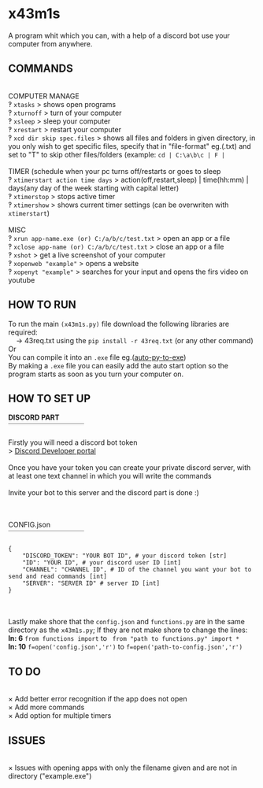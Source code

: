# x43m1s
A program whit which you can, with a help of a discord bot use your computer from anywhere.


## COMMANDS
<br> COMPUTER MANAGE
<br>‽ `xtasks` > shows open programs
<br>‽ `xturnoff` > turn of your computer
<br>‽ `xsleep` > sleep your computer
<br>‽ `xrestart` > restart your computer
<br>‽ `xcd dir skip spec.files` > shows all files and folders in given directory, in you only wish to get specific files, specify that in "file-format" eg.(.txt) and set to "T" to skip other files/folders (example: `cd | C:\a\b\c | F | `
<br>
<br> TIMER (schedule when your pc turns off/restarts or goes to sleep
<br>‽ `xtimerstart action time days` > action(off,restart,sleep) | time(hh:mm) | days(any day of the week starting with capital letter)
<br>‽ `xtimerstop` > stops active timer
<br>‽ `xtimershow` > shows current timer settings (can be overwriten with `xtimerstart`)
<br>
<br> MISC
<br>‽ `xrun app-name.exe (or) C:/a/b/c/test.txt` > open an app or a file
<br>‽ `xclose app-name (or) C:/a/b/c/test.txt` > close an app or a file
<br>‽ `xshot` > get a live screenshot of your computer
<br>‽ `xopenweb "example"` > opens a website
<br>‽ `xopenyt "example"` > searches for your input and opens the firs video on youtube

## HOW TO RUN<br>

To run the main `(x43m1s.py)` file download the following libraries are required:
  <br>    -> 43req.txt using the `pip install -r 43req.txt` (or any other command)
<br>Or
<br>You can compile it into an ``.exe`` file eg.([auto-py-to-exe](https://pypi.org/project/auto-py-to-exe/))
<br>By making a `.exe` file you can easily add the auto start option so the program starts as soon as you turn your computer on.

## HOW TO SET UP<br>
**DISCORD PART**<br>￣￣￣￣￣￣￣￣￣￣￣<br>

Firstly you will need a discord bot token
<br>> [Discord Developer portal](https://discord.com/developers/applications)
<br>
<br>Once you have your token you can create your private discord server, with at least one text channel in which you will write the commands
<br><br>Invite your bot to this server and the discord part is done :)

<br><br>CONFIG.json<br>￣￣￣￣￣￣￣￣￣￣￣<br>
```
{
    "DISCORD_TOKEN": "YOUR BOT ID", # your discord token [str]
    "ID": "YOUR ID", # your discord user ID [int]
    "CHANNEL": "CHANNEL ID", # ID of the channel you want your bot to send and read commands [int]
    "SERVER": "SERVER ID" # server ID [int]
}
```
<br><br>Lastly make shore that the `config.json` and `functions.py` are in the same directory as the `x43m1s.py`; If they are not make shore to change the lines:<br>**ln: 6** ` from functions import ` to ` from "path to functions.py" import *` <br>**ln: 10** `f=open('config.json','r')` to `f=open('path-to-config.json','r')`<br>



## TO DO
<br>× Add better error recognition if the app does not open
<br>× Add more commands
<br>× Add option for multiple timers

## ISSUES
<br>× Issues with opening apps with only the filename given and are not in directory ("example.exe") 
